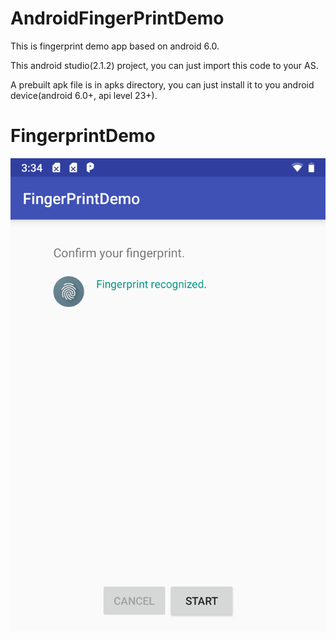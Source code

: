 # AndroidFingerPrintDemo
This is fingerprint demo app based on android 6.0.

This android studio(2.1.2) project, you can just import this code to your AS.

A prebuilt apk file is in apks directory, you can just install it to you android device(android 6.0+, api level 23+).
# FingerprintDemo
![image](https://github.com/chsiguo/FingerprintDemo/blob/master/Screenshot_20190125-033444.png)
